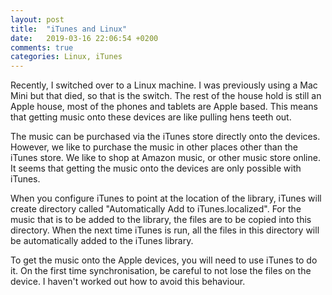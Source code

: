 ```yaml
---
layout: post
title:  "iTunes and Linux"
date:   2019-03-16 22:06:54 +0200
comments: true
categories: Linux, iTunes  
---
```


Recently, I switched over to a Linux machine. I was previously using a Mac Mini but that died, so that is the switch. The rest of the house hold is still an Apple house, most of the phones and tablets are Apple based. This means that getting music onto these devices are like pulling hens teeth out. 

The music can be purchased via the iTunes store directly onto the devices. However, we like to purchase the music in other places other than the iTunes store. We like to shop at Amazon music, or other music store online. It seems that getting the music onto the devices are only possible with iTunes.

When you configure iTunes to point at the location of the library, iTunes will create directory called "Automatically Add to iTunes.localized". For the music that is to be added to the library, the files are to be copied into this directory. When the next time iTunes is run, all the files in this directory will be automatically added to the iTunes library.

To get the music onto the Apple devices, you will need to use iTunes to do it. On the first time synchronisation, be careful to not lose the files on the device. I haven't worked out how to avoid this behaviour.
